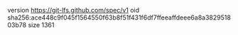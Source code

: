 version https://git-lfs.github.com/spec/v1
oid sha256:ace448c9f045f1564550f63b8f51f431f6df7ffeeaffdeee6a8a382951803b78
size 1361
